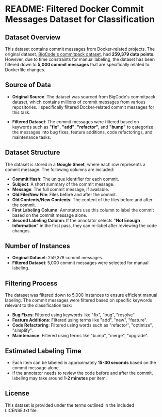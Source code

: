 # README: Filtered Docker Commit Messages Dataset for Classification

## Dataset Overview
This dataset contains commit messages from Docker-related projects. The original dataset, [BigCode's commitpack dataset](https://huggingface.co/datasets/bigcode/commitpack), had **259,379 data points**. However, due to time constraints for manual labeling, the dataset has been filtered down to **5,000 commit messages** that are specifically related to Dockerfile changes.

## Source of Data
- **Original Source**: The dataset was sourced from BigCode's commitpack dataset, which contains millions of commit messages from various repositories. I specifically filtered Docker-related commit messages for this task.
  
- **Filtered Dataset**: The commit messages were filtered based on keywords such as **"fix"**, **"add"**, **"refactor"**, and **"bump"** to categorize the messages into bug fixes, feature additions, code refactorings, and maintenance tasks.

## Dataset Structure
The dataset is stored in a **Google Sheet**, where each row represents a commit message. The following columns are included:
- **Commit Hash**: The unique identifier for each commit.
- **Subject**: A short summary of the commit message.
- **Message**: The full commit message, if available.
- **Old File/New File**: Files before and after the commit.
- **Old Contents/New Contents**: The content of the files before and after the commit.
- **First Labeling Column**: Annotators use this column to label the commit based on the commit message alone.
- **Second Labeling Column**: If the annotator selects **"Not Enough Information"** in the first pass, they can re-label after reviewing the code changes.

## Number of Instances
- **Original Dataset**: 259,379 commit messages.
- **Filtered Dataset**: 5,000 commit messages were selected for manual labeling.

## Filtering Process
The dataset was filtered down to 5,000 instances to ensure efficient manual labeling. The commit messages were filtered based on specific keywords relevant to the classification task:
- **Bug Fixes**: Filtered using keywords like "fix", "bug", "resolve".
- **Feature Additions**: Filtered using terms like "add", "new", "feature".
- **Code Refactoring**: Filtered using words such as "refactor", "optimize", "simplify".
- **Maintenance**: Filtered using terms like "bump", "merge", "upgrade".

## Estimated Labeling Time
- Each item can be labeled in approximately **15-30 seconds** based on the commit message alone.
- If the annotator needs to review the code before and after the commit, labeling may take around **1-2 minutes** per item.

## License
This dataset is provided under the terms outlined in the included LICENSE.txt file.
